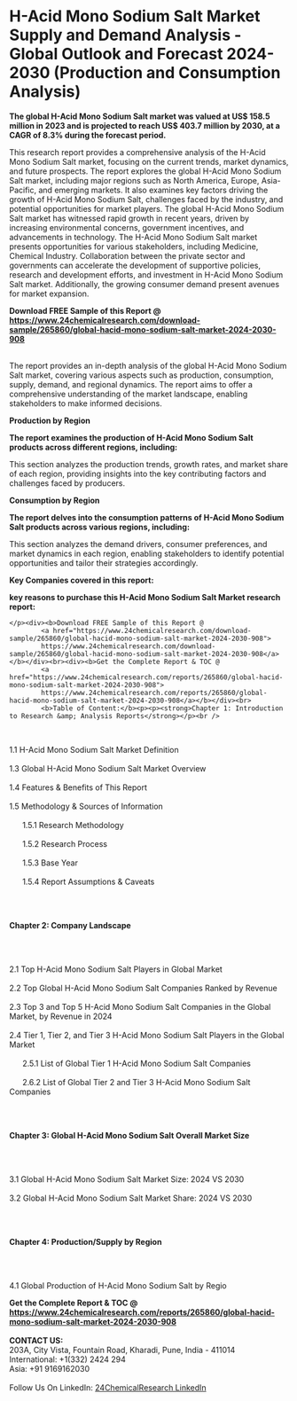 <h1>H-Acid Mono Sodium Salt Market Supply and Demand Analysis - Global Outlook and Forecast 2024-2030 (Production and Consumption Analysis)</h1><p><strong>The global H-Acid Mono Sodium Salt market was valued at US$ 158.5 million in 2023 and is projected to reach US$ 403.7 million by 2030, at a CAGR of 8.3% during the forecast period.</strong></p><p>
</p><p>This research report provides a comprehensive analysis of the H-Acid Mono Sodium Salt market, focusing on the current trends, market dynamics, and future prospects. The report explores the global H-Acid Mono Sodium Salt market, including major regions such as North America, Europe, Asia-Pacific, and emerging markets. It also examines key factors driving the growth of H-Acid Mono Sodium Salt, challenges faced by the industry, and potential opportunities for market players. The global H-Acid Mono Sodium Salt market has witnessed rapid growth in recent years, driven by increasing environmental concerns, government incentives, and advancements in technology. The H-Acid Mono Sodium Salt market presents opportunities for various stakeholders, including Medicine, Chemical Industry. Collaboration between the private sector and governments can accelerate the development of supportive policies, research and development efforts, and investment in H-Acid Mono Sodium Salt market. Additionally, the growing consumer demand present avenues for market expansion. </p><div><b>Download FREE Sample of this Report @ 
            <a href="https://www.24chemicalresearch.com/download-sample/265860/global-hacid-mono-sodium-salt-market-2024-2030-908">
            https://www.24chemicalresearch.com/download-sample/265860/global-hacid-mono-sodium-salt-market-2024-2030-908</a></b></div><br><p>
</p><p>The report provides an in-depth analysis of the global H-Acid Mono Sodium Salt market, covering various aspects such as production, consumption, supply, demand, and regional dynamics. The report aims to offer a comprehensive understanding of the market landscape, enabling stakeholders to make informed decisions.</p><p>
</p><p><strong>Production by Region</strong></p><p>
</p><p><strong>The report examines the production of H-Acid Mono Sodium Salt products across different regions, including:</strong></p><p>
</p><p>
</p><p>This section analyzes the production trends, growth rates, and market share of each region, providing insights into the key contributing factors and challenges faced by producers.</p><p>
</p><p><strong>Consumption by Region</strong></p><p>
</p><p><strong>The report delves into the consumption patterns of H-Acid Mono Sodium Salt products across various regions, including:</strong></p><p>
</p><p>
	</p><p>
</p><p>This section analyzes the demand drivers, consumer preferences, and market dynamics in each region, enabling stakeholders to identify potential opportunities and tailor their strategies accordingly.</p><p>
<strong>Key Companies covered in this report:</strong></p><p>
</p><p>
</p><p><strong>key reasons to purchase this H-Acid Mono Sodium Salt Market research report:</strong></p><p>

	</p><div><b>Download FREE Sample of this Report @ 
            <a href="https://www.24chemicalresearch.com/download-sample/265860/global-hacid-mono-sodium-salt-market-2024-2030-908">
            https://www.24chemicalresearch.com/download-sample/265860/global-hacid-mono-sodium-salt-market-2024-2030-908</a></b></div><br><div><b>Get the Complete Report & TOC @ 
            <a href="https://www.24chemicalresearch.com/reports/265860/global-hacid-mono-sodium-salt-market-2024-2030-908">
            https://www.24chemicalresearch.com/reports/265860/global-hacid-mono-sodium-salt-market-2024-2030-908</a></b></div><br>
            <b>Table of Content:</b><p><p><strong>Chapter 1: Introduction to Research &amp; Analysis Reports</strong></p><br />
<br />
<p>1.1 H-Acid Mono Sodium Salt  Market Definition<br /><br />
1.3 Global H-Acid Mono Sodium Salt  Market Overview<br /><br />
1.4 Features &amp; Benefits of This Report<br /><br />
1.5 Methodology &amp; Sources of Information<br /><br />
&nbsp;&nbsp;&nbsp;&nbsp;&nbsp; 1.5.1 Research Methodology<br /><br />
&nbsp;&nbsp;&nbsp;&nbsp;&nbsp; 1.5.2 Research Process<br /><br />
&nbsp;&nbsp;&nbsp;&nbsp;&nbsp; 1.5.3 Base Year<br /><br />
&nbsp;&nbsp;&nbsp;&nbsp;&nbsp; 1.5.4 Report Assumptions &amp; Caveats</p><br />
<br />
<p><strong>Chapter 2: Company Landscape</strong></p><br />
<br />
<p>2.1 Top H-Acid Mono Sodium Salt  Players in Global Market<br /><br />
2.2 Top Global H-Acid Mono Sodium Salt  Companies Ranked by Revenue<br /><br />
2.3 Top 3 and Top 5 H-Acid Mono Sodium Salt  Companies in the Global Market, by Revenue in 2024<br /><br />
2.4 Tier 1, Tier 2, and Tier 3 H-Acid Mono Sodium Salt  Players in the Global Market<br /><br />
&nbsp;&nbsp;&nbsp;&nbsp;&nbsp; 2.5.1 List of Global Tier 1 H-Acid Mono Sodium Salt  Companies<br /><br />
&nbsp;&nbsp;&nbsp;&nbsp;&nbsp; 2.6.2 List of Global Tier 2 and Tier 3 H-Acid Mono Sodium Salt  Companies</p><br />
<br />
<p><strong>Chapter 3: Global H-Acid Mono Sodium Salt  Overall Market Size</strong></p><br />
<br />
<p>3.1 Global H-Acid Mono Sodium Salt  Market Size: 2024 VS 2030<br /><br />
3.2 Global H-Acid Mono Sodium Salt  Market Share: 2024 VS 2030</p><br />
<br />
<p><strong>Chapter 4: Production/Supply by Region</strong></p><br />
<br />
<p>4.1 Global Production of H-Acid Mono Sodium Salt  by Regio</p><div><b>Get the Complete Report & TOC @ 
            <a href="https://www.24chemicalresearch.com/reports/265860/global-hacid-mono-sodium-salt-market-2024-2030-908">
            https://www.24chemicalresearch.com/reports/265860/global-hacid-mono-sodium-salt-market-2024-2030-908</a></b></div><br><b>CONTACT US:</b><br>
            203A, City Vista, Fountain Road, Kharadi, Pune, India - 411014<br>
            International: +1(332) 2424 294<br>
            Asia: +91 9169162030 <br><br>
            Follow Us On LinkedIn: <a href="https://www.linkedin.com/company/24chemicalresearch/">24ChemicalResearch LinkedIn</a>